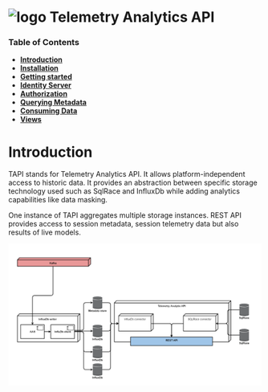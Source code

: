 # ![logo](/MAT-speedmark-RGB-blk.svg) Telemetry Analytics API

### Table of Contents
- [**Introduction**](/README.md)<br>
- [**Installation**](/docs/Installation.md)<br>
- [**Getting started**](/docs/GettingStarted.md)<br>
- [**Identity Server**](/docs/IdentityServer.md)<br>
- [**Authorization**](/docs/Authorization.md)<br>
- [**Querying Metadata**](/docs/Metadata.md)<br>
- [**Consuming Data**](/docs/ConsumingData.md)<br>
- [**Views**](/docs/Views.md)<br>


# Introduction

TAPI stands for Telemetry Analytics API. It allows platform-independent access to historic data. It provides an abstraction between specific storage technology used such as SqlRace and InfluxDb while adding analytics capabilities like data masking.

One instance of TAPI aggregates multiple storage instances. REST API provides access to session metadata, session telemetry data but also results of live models.

![](/docs/TapiDiagram.png)


